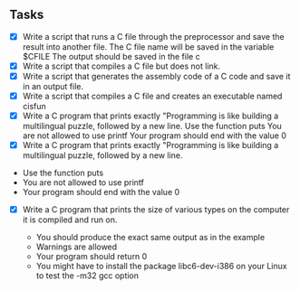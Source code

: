 ## Tasks
- [X] Write a script that runs a C file through the preprocessor and save the result into another file.
The C file name will be saved in the variable $CFILE
The output should be saved in the file c
- [X] Write a script that compiles a C file but does not link.
- [X] Write a script that generates the assembly code of a C code and save it in an output file.
- [X] Write a script that compiles a C file and creates an executable named cisfun
- [X] Write a C program that prints exactly "Programming is like building a multilingual puzzle, followed by a new line.
 Use the function puts
 You are not allowed to use printf
 Your program should end with the value 0
 - [X] Write a C program that prints exactly "Programming is like building a multilingual puzzle, followed by a new line.
  - Use the function puts
  - You are not allowed to use printf
  - Your program should end with the value 0
- [X] Write a C program that prints the size of various types on the computer it is compiled and run on.

  - You should produce the exact same output as in the example
  - Warnings are allowed
  - Your program should return 0
  - You might have to install the package libc6-dev-i386 on your Linux to test the -m32 gcc option
